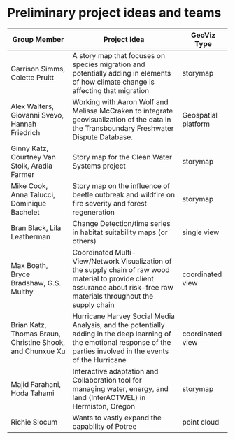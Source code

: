# Preliminary project ideas and teams

| **Group Member**                         | **Project Idea**                         | GeoViz Type         |
| ---------------------------------------- | ---------------------------------------- | ------------------- |
| Garrison Simms, Colette Pruitt           | A story map that focuses on species migration and potentially adding  in elements of how climate change is affecting that migration | storymap            |
| Alex Walters, Giovanni Svevo, Hannah Friedrich | Working with Aaron Wolf and Melissa McCraken to integrate  geovisualization of the data in the Transboundary Freshwater Dispute Database. | Geospatial platform |
| Ginny Katz, Courtney Van Stolk, Aradia Farmer | Story map for the Clean Water Systems project | storymap            |
| Mike Cook, Anna Talucci, Dominique Bachelet | Story map on the influence of beetle outbreak and wildfire on fire  severity and forest regeneration | storymap            |
| Bran Black, Lila Leatherman              | Change Detection/time series in habitat suitability maps (or others) | single view         |
| Max Boath, Bryce Bradshaw, G.S. Muithy   | Coordinated Multi-View/Network Visualization of the supply chain of  raw wood material to provide client assurance about risk-free raw materials  throughout the supply chain | coordinated view    |
| Brian Katz, Thomas Braun, Christine Shook, and Chunxue Xu | Hurricane Harvey Social Media Analysis, and the potentially adding in  the deep learning of the emotional response of the parties involved in the  events of the Hurricane | coordinated view    |
| Majid Farahani, Hoda Tahami              | Interactive adaptation and Collaboration tool for managing water,  energy, and land (InterACTWEL) in Hermiston, Oregon | storymap            |
| Richie Slocum                            | Wants to vastly expand the capability of Potree | point cloud         |